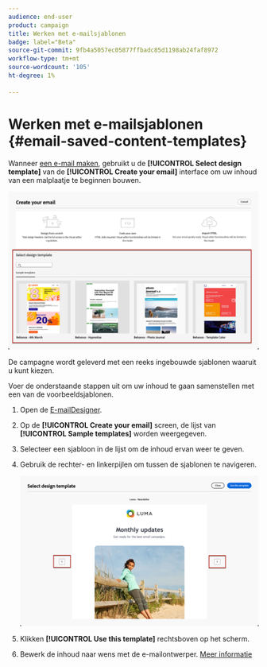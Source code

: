 ```yaml
---
audience: end-user
product: campaign
title: Werken met e-mailsjablonen
badge: label="Beta"
source-git-commit: 9fb4a5057ec05877ffbadc85d1198ab24faf8972
workflow-type: tm+mt
source-wordcount: '105'
ht-degree: 1%

---
```


# Werken met e-mailsjablonen {#email-saved-content-templates}

Wanneer [een e-mail maken](../email/create-email.md), gebruikt u de **[!UICONTROL Select design template]** van de **[!UICONTROL Create your email]** interface om uw inhoud van een malplaatje te beginnen bouwen.

![](assets/email_designer-sample-templates.png)

De campagne wordt geleverd met een reeks ingebouwde sjablonen waaruit u kunt kiezen.

Voer de onderstaande stappen uit om uw inhoud te gaan samenstellen met een van de voorbeeldsjablonen.

1. Open de [E-mailDesigner](get-started-email-designer.md).

1. Op de **[!UICONTROL Create your email]** screen, de lijst van **[!UICONTROL Sample templates]**  worden weergegeven.

1. Selecteer een sjabloon in de lijst om de inhoud ervan weer te geven.

1. Gebruik de rechter- en linkerpijlen om tussen de sjablonen te navigeren.

   ![](assets/email_designer-sample-templates-navigate.png)

1. Klikken **[!UICONTROL Use this template]** rechtsboven op het scherm.

1. Bewerk de inhoud naar wens met de e-mailontwerper. [Meer informatie](create-email-content.md)
